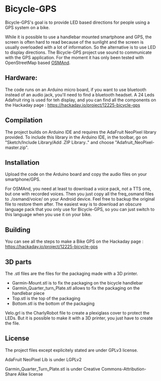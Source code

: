 # Bicycle-GPS

Bicycle-GPS's goal is to provide LED based directions for people using a GPS system on a bike. 

While it is possible to use a handlebar mounted smartphone and GPS, the screen is often hard to read because of the sunlight and the screen is usually overloaded with a lot of information. So the alternative is to use LED to display directions. The Bicycle-GPS project use sound to communicate with the GPS application. For the moment it has only been tested with OpenStreetMap based [OSMAnd](http://osmand.net).


Hardware:
---------

The code runs on an Arduino micro board, if you want to use bluetooth instead of an audio jack, you'll need to find a bluetooth headset.
A 24 Leds Adafruit ring is used for teh display, and you can find all the components on the Hackaday page : https://hackaday.io/project/12225-bicycle-gps 


Compilation
-----------

The project builds on Arduino IDE and requires the AdaFruit NeoPixel library provided.
To include this library in the Arduino IDE, in the toolbar, go on "Sketch/Include Library/Add .ZIP Library.." and choose "Adafruit_NeoPixel-master.zip".


Installation
------------

Upload the code on the Arduino board and copy the audio files on your smartphone/GPS.

For OSMAnd, you need at least to download a voice pack, not a TTS one, but one with recorded voices. Then you just copy all the freq_osmand files to ./osmand/voice/<your language> on your Android device. Feel free to backup the original file to restore them after. The easiest way is to download an obscure language pack that you only use for Bicycle-GPS, so you can just switch to this language when you use it on your bike.


Building
--------

You can see all the steps to make a Bike GPS on the Hackaday page : https://hackaday.io/project/12225-bicycle-gps


3D parts
--------

The .stl files are the files for the packaging made with a 3D printer.
* Garmin-Mount.stl is to fix the packaging on the bicycle handlebar
* Garmin_Quarter_turn_Plate.stl allows to fix the packaging on the handlebar piece
* Top.stl is the top of the packaging
* Bottom.stl is the bottom of the packaging

Velo.grl is the  CharlyRobot file to create a plexiglass cover to protect the LEDs. But it is possible to make it with a 3D printer, you just have to create the file.


License
-------

The project files except explicitely stated are under GPLv3 license.

AdaFruit NeoPixel Lib is under LGPLv2

Garmin_Quarter_Turn_Plate.stl is under  Creative Commons-Attribution-Share Alike license




